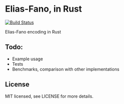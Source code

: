 # Elias-Fano, in Rust
[![Build Status](https://img.shields.io/badge/crate-elias--fano-brightgreen.svg)](https://crates.io/crates/elias-fano)

Elias-Fano encoding in Rust

## Todo:
- Example usage
- Tests
- Benchmarks, comparison with other implementations

## License
MIT licensed, see LICENSE for more details.
